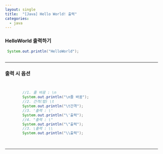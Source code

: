 ```yaml
---
layout: single
title:  "[Java] Hello World! 출력"
categories:
  - java
---
```


### HelloWorld 출력하기

```java
 System.out.println("HelloWorld");
  
```
***
### 출력 시 옵션
```java

		
		//1. 줄 바꿈 : \n
		System.out.println("\n줄 바꿈");
		//2. 간격(탭) \t
		System.out.println("\t간격");
		//3. '출력 : \'
		System.out.println("\'출력");
		//4. "출력 : \"
		System.out.println("\"출력");
		//3. \출력 : \\
		System.out.println("\\출력");
 
 
```
***
 
